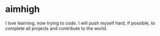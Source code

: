 # aimhigh
I love learning, now trying to code. I will push myself hard, if possible, to complete all projects and contribute to the world.
